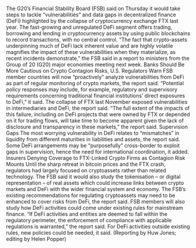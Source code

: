 The G20’s Financial Stability Board (FSB) said on Thursday it would take steps to tackle “vulnerabilities” and data gaps in decentralized finance (DeFi) highlighted by the collapse of cryptocurrency exchange FTX last year.
The fast-growing and unregulated DeFi segment offers trading, borrowing and lending in cryptocurrency assets by using public blockchains to record transactions, with no central control.
“The fact that crypto-assets underpinning much of DeFi lack inherent value and are highly volatile magnifies the impact of these vulnerabilities when they materialize, as recent incidents demonstrate,” the FSB said in a report to ministers from the Group of 20 (G20) major economies meeting next week.
Banks Should Be More Cautious on Crypto Contagion Risks, U.S. Regulators Warn
FSB member countries will now “proactively” analyze vulnerabilities from DeFi as part of regular monitoring of crypto markets, the report said.
“Potential policy responses may include, for example, regulatory and supervisory requirements concerning traditional financial institutions’ direct exposures to DeFi,” it said.
The collapse of FTX last November exposed vulnerabilities in intermediaries and DeFi, the report said.
“The full extent of the impacts of this failure, including on DeFi projects that were owned by FTX or depended on it for trading flows, will take time to become apparent given the lack of disclosure and transparency in these markets,” the report said.
Supervision Gaps
The most worrying vulnerability in DeFi relates to “mismatches” in liquidity from different maturities in liabilities and assets, the report said.
Some DeFi arrangements may be “purposefully” cross-border to exploit gaps in supervision, hence the need for international coordination, it added.
Insurers Denying Coverage to FTX-Linked Crypto Firms as Contagion Risk Mounts
Until the sharp retreat in bitcoin prices and the FTX crash, regulators had largely focused on cryptoassets rather than related technology.
The FSB said it would also study the tokenisation – or digital representation – of real assets which could increase links between crypto markets and DeFi with the wider financial system and economy.
The FSB’s existing recommendations for regulating cryptoassets may need to be enhanced to cover risks from DeFi, the report said.
FSB members will also study how DeFi activities could come under existing rules for mainstream finance.
“If DeFi activities and entities are deemed to fall within the regulatory perimeter, the enforcement of compliance with applicable regulations is warranted,” the report said.
For DeFi activities outside existing rules, new policies could be needed, it said.
(Reporting by Huw Jones; editing by Helen Popper)